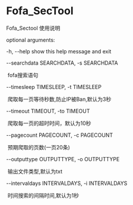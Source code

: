 # Fofa_SecTool
Fofa_Sectool 使用说明

optional arguments:

  -h, --help            show this help message and exit

  --searchdata SEARCHDATA, -s SEARCHDATA

​                        fofa搜索语句

  --timesleep TIMESLEEP, -t TIMESLEEP

​                        爬取每一页等待秒数,防止IP被Ban,默认为3秒

  --timeout TIMEOUT, -to TIMEOUT

​                        爬取每一页的超时时间，默认为10秒

  --pagecount PAGECOUNT, -c PAGECOUNT

​                        预期爬取的页数(一页20条)

  --outputtype OUTPUTTYPE, -o OUTPUTTYPE

​                        输出文件类型,默认为txt

  --intervaldays INTERVALDAYS, -i INTERVALDAYS

​                        时间搜索的间隔时间,默认为1秒
